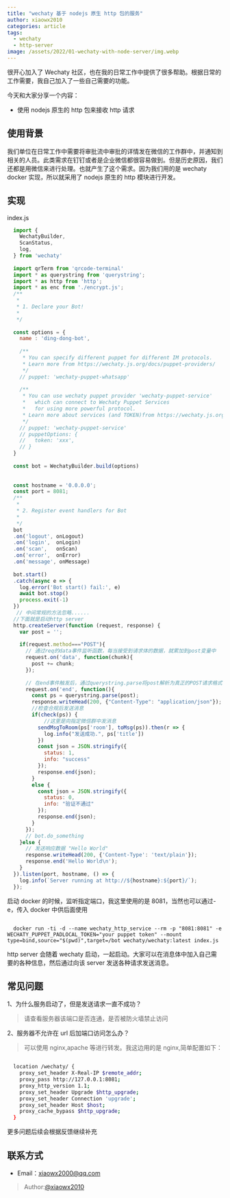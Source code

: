 ```yaml
---
title: "wechaty 基于 nodejs 原生 http 包的服务"
author: xiaowx2010
categories: article
tags:
  - wechaty
  - http-server
image: /assets/2022/01-wechaty-with-node-server/img.webp
---
```


很开心加入了 Wechaty 社区，也在我的日常工作中提供了很多帮助。根据日常的工作需要，我自己加入了一些自己需要的功能。

今天和大家分享一个内容：

  - 使用 nodejs 原生的 http 包来接收 http 请求

## 使用背景

我们单位在日常工作中需要将审批流中审批的详情发在微信的工作群中，并通知到相关的人员。此类需求在钉钉或者是企业微信都很容易做到。但是历史原因，我们还都是用微信来进行处理。也就产生了这个需求。因为我们用的是 wechaty docker 实现，所以就采用了 nodejs 原生的 http 模块进行开发。

## 实现

index.js

```javascript
  import {
    WechatyBuilder,
    ScanStatus,
    log,
  } from 'wechaty'
  
  import qrTerm from 'qrcode-terminal'
  import * as querystring from 'querystring';
  import * as http from 'http';
  import * as enc from './encrypt.js';
  /**
   *
   * 1. Declare your Bot!
   *
   */
  
  const options = {
    name : 'ding-dong-bot',
  
    /**
     * You can specify different puppet for different IM protocols.
     * Learn more from https://wechaty.js.org/docs/puppet-providers/
     */
    // puppet: 'wechaty-puppet-whatsapp'
  
    /**
     * You can use wechaty puppet provider 'wechaty-puppet-service'
     *   which can connect to Wechaty Puppet Services
     *   for using more powerful protocol.
     * Learn more about services (and TOKEN)from https://wechaty.js.org/docs/puppet-services/
     */
    // puppet: 'wechaty-puppet-service'
    // puppetOptions: {
    //   token: 'xxx',
    // }
  }
  
  const bot = WechatyBuilder.build(options)
  
  
  const hostname = '0.0.0.0';
  const port = 8081;
  /**
   *
   * 2. Register event handlers for Bot
   *
   */
  bot
  .on('logout', onLogout)
  .on('login',  onLogin)
  .on('scan',   onScan)
  .on('error',  onError)
  .on('message', onMessage)
  
  bot.start()
  .catch(async e => {
    log.error('Bot start() fail:', e)
    await bot.stop()
    process.exit(-1)
  })
   // 中间常规的方法忽略......
  //下面就是启动http server
  http.createServer(function (request, response) {
    var post = '';
  
    if(request.method==="POST"){
      // 通过req的data事件监听函数，每当接受到请求体的数据，就累加到post变量中
      request.on('data', function(chunk){
        post += chunk;
      });
  
      // 在end事件触发后，通过querystring.parse将post解析为真正的POST请求格式，然后向客户端返回。
      request.on('end', function(){
        const ps = querystring.parse(post);
        response.writeHead(200, {"Content-Type": "application/json"});
        //检查合规后发送消息
        if(check(ps)) {
            //这里是向指定微信群中发消息
          sendMsgToRoom(ps['room'], toMsg(ps)).then(r => {
            log.info("发送成功.", ps['title'])
          })
          const json = JSON.stringify({
            status: 1,
            info: "success"
          });
          response.end(json);
        }
        else {
          const json = JSON.stringify({
            status: 0,
            info: "验证不通过"
          });
          response.end(json);
        }
      });
      // bot.do_something
    }else {
      // 发送响应数据 "Hello World"
      response.writeHead(200, {'Content-Type': 'text/plain'});
      response.end('Hello World\n');
    }
  }).listen(port, hostname, () => {
    log.info(`Server running at http://${hostname}:${port}/`);
  });
```

启动 docker 的时候，监听指定端口，我这里使用的是 8081，当然也可以通过-e，传入 docker 中供后面使用

```shell

  docker run -ti -d --name wechaty_http_service --rm -p "8081:8081" -e WECHATY_PUPPET_PADLOCAL_TOKEN="your puppet token" --mount type=bind,source="$(pwd)",target=/bot wechaty/wechaty:latest index.js

```

http server 会随着 wechaty 启动，一起启动。大家可以在消息体中加入自己需要的各种信息，然后通过向该 server 发送各种请求发送消息。

## 常见问题

1、为什么服务启动了，但是发送请求一直不成功？
>请查看服务器该端口是否连通，是否被防火墙禁止访问

2、服务器不允许在 url 后加端口访问怎么办？
>可以使用 nginx,apache 等进行转发。我这边用的是 nginx,简单配置如下：

```bash

  location /wechaty/ {
    proxy_set_header X-Real-IP $remote_addr;
    proxy_pass http://127.0.0.1:8081;
    proxy_http_version 1.1;
    proxy_set_header Upgrade $http_upgrade;
    proxy_set_header Connection 'upgrade';
    proxy_set_header Host $host;
    proxy_cache_bypass $http_upgrade;
  }

```

更多问题后续会根据反馈继续补充

## 联系方式

- Email：xiaowx2000@qq.com

> Author:[@xiaowx2010](https://github.com/xiaowx2010)
